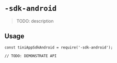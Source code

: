 # `-sdk-android`

> TODO: description

## Usage

```
const tiniAppSdkAndroid = require('-sdk-android');

// TODO: DEMONSTRATE API
```
